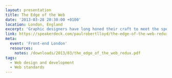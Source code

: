 ```yaml
---
layout: presentation
title: The Edge of the Web
date: '2013-03-28 20:30:00 +0100'
location: London, England
excerpt: 'Graphic designers have long honed their craft to meet the specific constraints of television. As web designers begin to understand the true nature of our own medium, isn’t about time we did the same?'
link: https://speakerdeck.com/paulrobertlloyd/the-edge-of-the-web-redux
meta:
  event: 'Front-end London'
  resources:
    notes: /downloads/2013/03/the_edge_of_the_web_redux.pdf
tags:
  - Web design and development
  - Web standards
---
```

